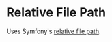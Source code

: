 # Relative File Path
Uses Symfony's [relative file path](https://symfony.com/doc/current/components/filesystem/introduction.html#installation).